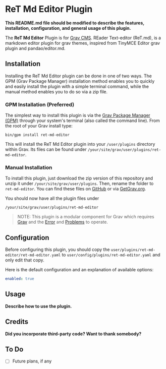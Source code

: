 # ReT Md Editor Plugin

**This README.md file should be modified to describe the features, installation, configuration, and general usage of this plugin.**

The **ReT Md Editor** Plugin is for [Grav CMS](http://github.com/getgrav/grav). REader Text-editor (ReT.md), is a markdown editor plugin for grav themes, inspired from TinyMCE Editor grav plugin and pandao/editor.md.

## Installation

Installing the ReT Md Editor plugin can be done in one of two ways. The GPM (Grav Package Manager) installation method enables you to quickly and easily install the plugin with a simple terminal command, while the manual method enables you to do so via a zip file.

### GPM Installation (Preferred)

The simplest way to install this plugin is via the [Grav Package Manager (GPM)](http://learn.getgrav.org/advanced/grav-gpm) through your system's terminal (also called the command line).  From the root of your Grav install type:

    bin/gpm install ret-md-editor

This will install the ReT Md Editor plugin into your `/user/plugins` directory within Grav. Its files can be found under `/your/site/grav/user/plugins/ret-md-editor`.

### Manual Installation

To install this plugin, just download the zip version of this repository and unzip it under `/your/site/grav/user/plugins`. Then, rename the folder to `ret-md-editor`. You can find these files on [GitHub](https://github.com/githubid/grav-plugin-ret-md-editor) or via [GetGrav.org](http://getgrav.org/downloads/plugins#extras).

You should now have all the plugin files under

    /your/site/grav/user/plugins/ret-md-editor

> NOTE: This plugin is a modular component for Grav which requires [Grav](http://github.com/getgrav/grav) and the [Error](https://github.com/getgrav/grav-plugin-error) and [Problems](https://github.com/getgrav/grav-plugin-problems) to operate.

## Configuration

Before configuring this plugin, you should copy the `user/plugins/ret-md-editor/ret-md-editor.yaml` to `user/config/plugins/ret-md-editor.yaml` and only edit that copy.

Here is the default configuration and an explanation of available options:

```yaml
enabled: true
```

## Usage

**Describe how to use the plugin.**

## Credits

**Did you incorporate third-party code? Want to thank somebody?**

## To Do

- [ ] Future plans, if any
